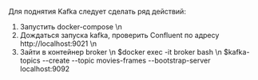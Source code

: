 Для поднятия Kafka следует сделать ряд действий:

1. Запустить docker-compose \n
2. Дождаться запуска kafka, проверить Confluent по адресу http://localhost:9021 \n
3. Зайти в контейнер broker \n
    $docker exec -it broker bash \n
    $kafka-topics --create --topic movies-frames --bootstrap-server localhost:9092
